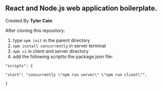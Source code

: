 ## **React and Node.js web application boilerplate.**

Created By **Tyler Cain**

After cloning this repository:

 1. type `npm init` in the parent directory 
 2. `npm install concurrently` in server terminal
 3. `npm ci` in client and server directory
 4.  add the following scriptto the package.json file:

    "scripts": {
    
    "start": "concurrently \"npm run server\" \"npm run client\"",
    
    }
